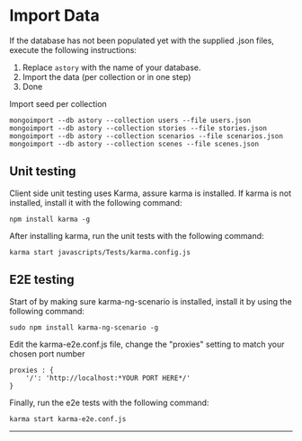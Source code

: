 
Import Data
===========
If the database has not been populated yet with the supplied .json files, execute the following instructions:

1. Replace ```astory``` with the name of your database.
2. Import the data (per collection or in one step)
3. Done


Import seed per collection
```
mongoimport --db astory --collection users --file users.json
mongoimport --db astory --collection stories --file stories.json
mongoimport --db astory --collection scenarios --file scenarios.json
mongoimport --db astory --collection scenes --file scenes.json
```

Unit testing
--------
Client side unit testing uses Karma, assure karma is installed. If karma is not installed, install it with the following command:
```
npm install karma -g
```
After installing karma, run the unit tests with the following command:
```
karma start javascripts/Tests/karma.config.js
```


E2E testing
-------------
Start of by making sure karma-ng-scenario is installed, install it by using the following command:
```
sudo npm install karma-ng-scenario -g
```
Edit the karma-e2e.conf.js file, change the "proxies" setting to match your chosen port number
```
proxies : {
    '/': 'http://localhost:*YOUR PORT HERE*/'
}
```
Finally, run the e2e tests with the following command:
```
karma start karma-e2e.conf.js

```
-------------